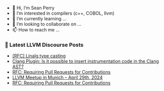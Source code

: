- 👋 Hi, I’m Sean Perry
- 👀 I’m interested in compilers (c++, COBOL, llvm)
- 🌱 I’m currently learning ...
- 💞️ I’m looking to collaborate on ...
- 📫 How to reach me ...

<!---
s66perry/s66perry is a ✨ special ✨ repository because its `README.md` (this file) appears on your GitHub profile.
You can click the Preview link to take a look at your changes.
--->
### 📕 Latest LLVM Discourse Posts

<!-- DISCOURSE-LLVM:START -->
- [[RFC] Linalg type casting](https://discourse.llvm.org/t/rfc-linalg-type-casting/78641#post_9)
- [Clang Plugin: Is it possible to insert instrumentation code in the Clang AST?](https://discourse.llvm.org/t/clang-plugin-is-it-possible-to-insert-instrumentation-code-in-the-clang-ast/78657#post_3)
- [RFC: Requiring Pull Requests for Contributions](https://discourse.llvm.org/t/rfc-requiring-pull-requests-for-contributions/78609?page=3#post_46)
- [LLVM Meetup in Munich – April 29th, 2024](https://discourse.llvm.org/t/llvm-meetup-in-munich-april-29th-2024/78223#post_4)
- [RFC: Requiring Pull Requests for Contributions](https://discourse.llvm.org/t/rfc-requiring-pull-requests-for-contributions/78609?page=3#post_45)
<!-- DISCOURSE-LLVM:END -->
